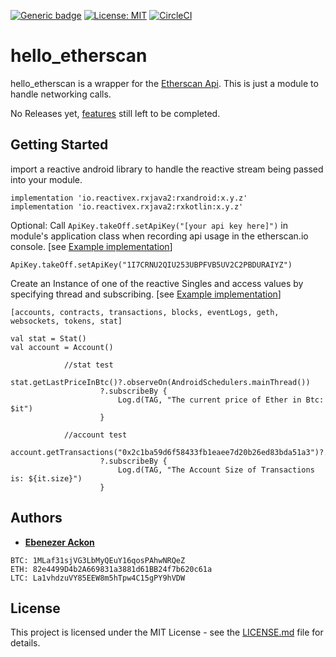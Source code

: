 [![Generic badge](https://img.shields.io/badge/EtherscanApi-UP-brightgreen.svg)](https://api.etherscan.io/api?module=stats&action=ethprice&apikey=YourApiKeyToken)
[![License: MIT](https://img.shields.io/badge/License-MIT-blue.svg)](https://github.com/EbenezerGH/hello_etherscan/blob/update-documentation/LICENSE)
[![CircleCI](https://circleci.com/gh/EbenezerGH/hello_etherscan/tree/master.svg?style=svg)](https://circleci.com/gh/EbenezerGH/hello_etherscan/tree/master)


# hello_etherscan

hello_etherscan is a wrapper for the [Etherscan Api](https://etherscan.io/apis).  This is just a module to handle networking calls.

No Releases yet, [features](https://github.com/EbenezerGH/hello_etherscan/issues) still left to be completed.

## Getting Started

import a reactive android library to handle the reactive stream being passed into your module.


    implementation 'io.reactivex.rxjava2:rxandroid:x.y.z'
    implementation 'io.reactivex.rxjava2:rxkotlin:x.y.z'


Optional: Call `ApiKey.takeOff.setApiKey("[your api key here]")` in module's application class when recording api usage in the etherscan.io console. [see [Example implementation](https://github.com/EbenezerGH/hello_etherscan/blob/master/app/src/main/java/jfyg/etherscan/helloetherescan/HelloEtherscanApplication.kt)]
```
ApiKey.takeOff.setApiKey("1I7CRNU2QIU253UBPFVB5UV2C2PBDURAIYZ")
```

Create an Instance of one of the reactive Singles and access values by specifying thread and subscribing. [see [Example implementation](https://github.com/EbenezerGH/hello_etherscan/blob/master/app/src/main/java/jfyg/etherscan/helloetherescan/MainActivity.kt)]

``[accounts, contracts, transactions, blocks, eventLogs, geth, websockets, tokens, stat]``

```
val stat = Stat()
val account = Account()

            //stat test
            stat.getLastPriceInBtc()?.observeOn(AndroidSchedulers.mainThread())
                    ?.subscribeBy {
                        Log.d(TAG, "The current price of Ether in Btc: $it")
                    }

            //account test
            account.getTransactions("0x2c1ba59d6f58433fb1eaee7d20b26ed83bda51a3")?.observeOn(AndroidSchedulers.mainThread())
                    ?.subscribeBy {
                        Log.d(TAG, "The Account Size of Transactions is: ${it.size}")
                    }
```
## Authors

* [**Ebenezer Ackon**](http://www.ebenezerackon.com/)

```
BTC: 1MLaf31sjVG3LbMyQEuY16qosPAhwNRQeZ
ETH: 82e4499D4b2A669831a3881d61BB24f7b620c61a
LTC: La1vhdzuVY85EEW8m5hTpw4C15gPY9hVDW
```

## License

This project is licensed under the MIT License - see the [LICENSE.md](LICENSE.md) file for details.
